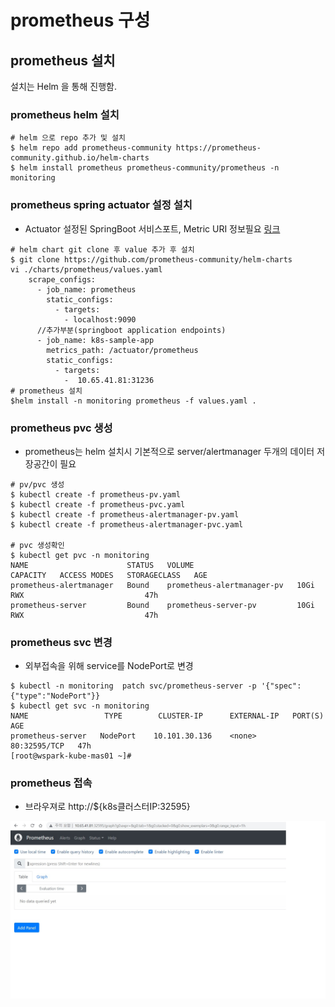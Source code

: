 # prometheus 구성

## prometheus 설치

설치는 Helm 을 통해 진행함.

### prometheus helm 설치
```text
# helm 으로 repo 추가 및 설치
$ helm repo add prometheus-community https://prometheus-community.github.io/helm-charts
$ helm install prometheus prometheus-community/prometheus -n monitoring
```
### prometheus spring actuator 설정 설치
* Actuator 설정된 SpringBoot 서비스포트, Metric URI 정보필요 [링크](https://github.com/wspark/k8s-sample-app#custom-api-endpoint-%EC%B6%94%EA%B0%80)
```text
# helm chart git clone 후 value 추가 후 설치
$ git clone https://github.com/prometheus-community/helm-charts
vi ./charts/prometheus/values.yaml
    scrape_configs:
      - job_name: prometheus
        static_configs:
          - targets:
            - localhost:9090
      //추가부분(springboot application endpoints)      
      - job_name: k8s-sample-app
        metrics_path: /actuator/prometheus
        static_configs:
          - targets:
            -  10.65.41.81:31236
# prometheus 설치
$helm install -n monitoring prometheus -f values.yaml .            
```
### prometheus pvc  생성

* prometheus는 helm 설치시 기본적으로 server/alertmanager 두개의 데이터 저장공간이 필요

```text
# pv/pvc 생성
$ kubectl create -f prometheus-pv.yaml
$ kubectl create -f prometheus-pvc.yaml
$ kubectl create -f prometheus-alertmanager-pv.yaml
$ kubectl create -f prometheus-alertmanager-pvc.yaml

# pvc 생성확인
$ kubectl get pvc -n monitoring
NAME                      STATUS   VOLUME                       CAPACITY   ACCESS MODES   STORAGECLASS   AGE
prometheus-alertmanager   Bound    prometheus-alertmanager-pv   10Gi       RWX                           47h
prometheus-server         Bound    prometheus-server-pv         10Gi       RWX                           47h

```
### prometheus svc 변경

* 외부접속을 위해 service를 NodePort로 변경

```text
$ kubectl -n monitoring  patch svc/prometheus-server -p '{"spec":{"type":"NodePort"}}
$ kubectl get svc -n monitoring
NAME                 TYPE        CLUSTER-IP      EXTERNAL-IP   PORT(S)        AGE
prometheus-server   NodePort    10.101.30.136    <none>        80:32595/TCP   47h
[root@wspark-kube-mas01 ~]# 
```

### prometheus 접속

* 브라우져로 http://${k8s클러스터IP:32595}

<img src="images/prometheus-dashboard.jpg" align="center" />
